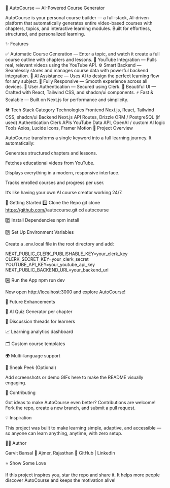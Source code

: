 🚀 AutoCourse — AI-Powered Course Generator

AutoCourse is your personal course builder — a full-stack, AI-driven platform that automatically generates entire video-based courses with chapters, topics, and interactive learning modules.
Built for effortless, structured, and personalized learning.

✨ Features

✅ Automatic Course Generation — Enter a topic, and watch it create a full course outline with chapters and lessons.
🎥 YouTube Integration — Pulls real, relevant videos using the YouTube API.
⚙️ Smart Backend — Seamlessly stores and manages course data with powerful backend integration.
🧠 AI Assistance — Uses AI to design the perfect learning flow for any subject.
📱 Fully Responsive — Smooth experience across all devices.
🔐 User Authentication — Secured using Clerk.
🎨 Beautiful UI — Crafted with React, Tailwind CSS, and shadcn/ui components.
⚡ Fast & Scalable — Built on Next.js for performance and simplicity.

🛠️ Tech Stack
Category	Technologies
Frontend	Next.js, React, Tailwind CSS, shadcn/ui
Backend	Next.js API Routes, Drizzle ORM / PostgreSQL (if used)
Authentication	Clerk
APIs	YouTube Data API, OpenAI / custom AI logic
Tools	Axios, Lucide Icons, Framer Motion
🧩 Project Overview

AutoCourse transforms a single keyword into a full learning journey.
It automatically:

Generates structured chapters and lessons.

Fetches educational videos from YouTube.

Displays everything in a modern, responsive interface.

Tracks enrolled courses and progress per user.

It’s like having your own AI course creator working 24/7.

🚀 Getting Started
1️⃣ Clone the Repo
git clone https://github.com/<your-username>/autocourse.git
cd autocourse

2️⃣ Install Dependencies
npm install

3️⃣ Set Up Environment Variables

Create a .env.local file in the root directory and add:

NEXT_PUBLIC_CLERK_PUBLISHABLE_KEY=your_clerk_key
CLERK_SECRET_KEY=your_clerk_secret
YOUTUBE_API_KEY=your_youtube_api_key
NEXT_PUBLIC_BACKEND_URL=your_backend_url

4️⃣ Run the App
npm run dev


Now open http://localhost:3000
 and explore AutoCourse!

🎯 Future Enhancements

🧭 AI Quiz Generator per chapter

💬 Discussion threads for learners

📈 Learning analytics dashboard

🗂️ Custom course templates

🌍 Multi-language support

📸 Sneak Peek (Optional)

Add screenshots or demo GIFs here to make the README visually engaging.

🤝 Contributing

Got ideas to make AutoCourse even better?
Contributions are welcome! Fork the repo, create a new branch, and submit a pull request.

💡 Inspiration

This project was built to make learning simple, adaptive, and accessible —
so anyone can learn anything, anytime, with zero setup.

🧑‍💻 Author

Garvit Bansal
📍 Ajmer, Rajasthan
🔗 GitHub
 | LinkedIn

⭐ Show Some Love

If this project inspires you, star the repo and share it.
It helps more people discover AutoCourse and keeps the motivation alive!
